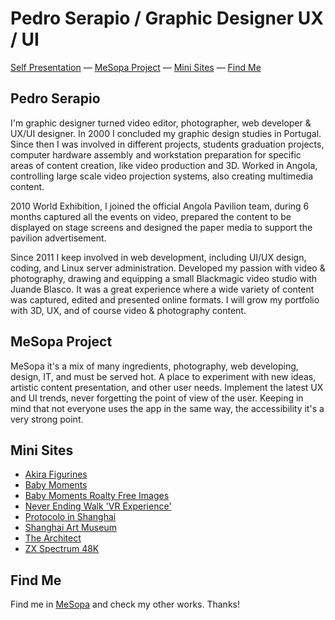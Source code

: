 # Pedro Serapio / Graphic Designer UX / UI

<div>
  <a href="#pedro-serapio">Self Presentation</a>
  &mdash;
  <a href="#mesopa-project">MeSopa Project</a>
  &mdash;
  <a href="#mini-sites">Mini Sites</a>
  &mdash;
  <a href="#find-me">Find Me</a>
</div>

Pedro Serapio
-------------

I'm graphic designer turned video editor, photographer, web developer & UX/UI designer. In 2000 I concluded my graphic design studies in Portugal. Since then I was involved in different projects, students graduation projects, computer hardware assembly and workstation preparation for specific areas of content creation, like video production and 3D. Worked in Angola, controlling large scale video projection systems, also creating multimedia content.

2010 World Exhibition, I joined the official Angola Pavilion team, during 6 months captured all the events on video, prepared the content to be displayed on stage screens and designed the paper media to support the pavilion advertisement.

Since 2011 I keep involved in web development, including UI/UX design, coding, and Linux server administration. Developed my passion with video & photography, drawing and equipping a small Blackmagic video studio with  Juande Blasco. It was a great experience where a wide variety of content was captured, edited and presented online formats. I will grow my portfolio with 3D, UX, and of course video & photography content.

MeSopa Project
--------------

MeSopa it's a mix of many ingredients, photography, web developing, design, IT, and must be served hot. A place to experiment with new ideas, artistic content presentation, and other user needs. Implement the latest UX and UI trends, never forgetting the point of view of the user. Keeping in mind that not everyone uses the app in the same way, the accessibility it's a very strong point.

Mini Sites
----------

* [Akira Figurines](https://mesopa.com/akira-figurines/)
* [Baby Moments](https://baby.mesopa.com/)
* [Baby Moments Roalty Free Images](https://baby.mesopa.com/royalty-free-images/)
* [Never Ending Walk 'VR Experience'](https://mesopa.com/never-ending-walking-vr/)
* [Protocolo in Shanghai](https://mesopa.com/protocolo-shanghai/)
* [Shanghai Art Museum](https://mesopa.com/china-art-museum/)
* [The Architect](https://mesopa.com/the-architect/)
* [ZX Spectrum 48K](https://mesopa.com/zxspectrum48k/)



Find Me
-------

Find me in [MeSopa](https://mesopa.com/) and check my other works.
Thanks!